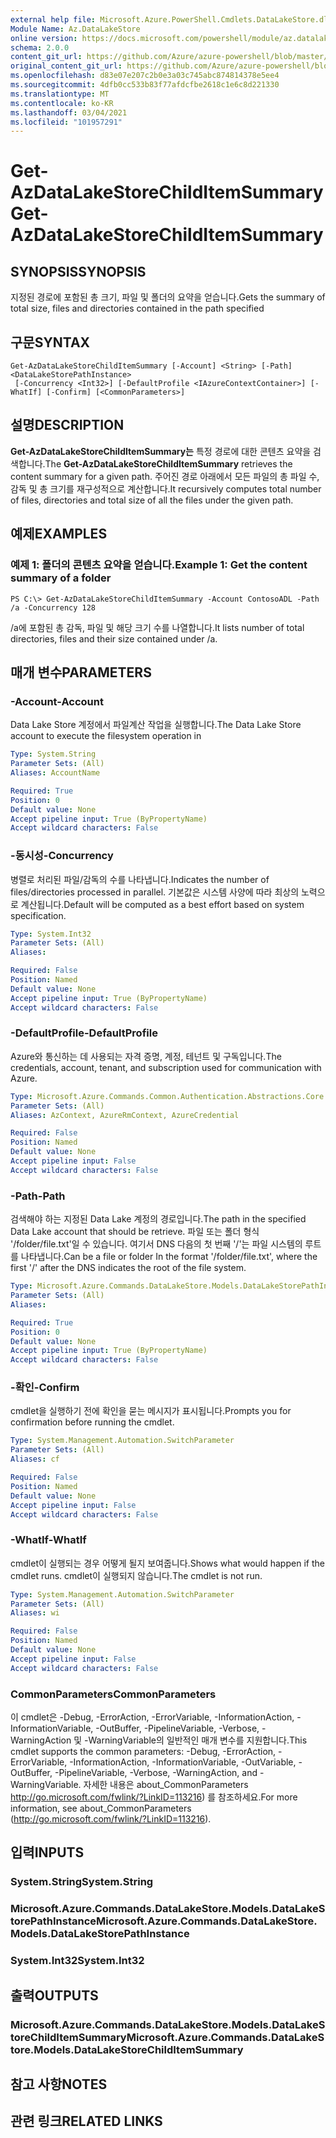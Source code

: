 ```yaml
---
external help file: Microsoft.Azure.PowerShell.Cmdlets.DataLakeStore.dll-Help.xml
Module Name: Az.DataLakeStore
online version: https://docs.microsoft.com/powershell/module/az.datalakestore/get-azdatalakestorechilditemsummary
schema: 2.0.0
content_git_url: https://github.com/Azure/azure-powershell/blob/master/src/DataLakeStore/DataLakeStore/help/Get-AzDataLakeStoreChildItemSummary.md
original_content_git_url: https://github.com/Azure/azure-powershell/blob/master/src/DataLakeStore/DataLakeStore/help/Get-AzDataLakeStoreChildItemSummary.md
ms.openlocfilehash: d83e07e207c2b0e3a03c745abc874814378e5ee4
ms.sourcegitcommit: 4dfb0cc533b83f77afdcfbe2618c1e6c8d221330
ms.translationtype: MT
ms.contentlocale: ko-KR
ms.lasthandoff: 03/04/2021
ms.locfileid: "101957291"
---
```

# <span data-ttu-id="c0a97-101">Get-AzDataLakeStoreChildItemSummary</span><span class="sxs-lookup"><span data-stu-id="c0a97-101">Get-AzDataLakeStoreChildItemSummary</span></span>

## <span data-ttu-id="c0a97-102">SYNOPSIS</span><span class="sxs-lookup"><span data-stu-id="c0a97-102">SYNOPSIS</span></span>
<span data-ttu-id="c0a97-103">지정된 경로에 포함된 총 크기, 파일 및 폴더의 요약을 얻습니다.</span><span class="sxs-lookup"><span data-stu-id="c0a97-103">Gets the summary of total size, files and directories contained in the path specified</span></span>

## <span data-ttu-id="c0a97-104">구문</span><span class="sxs-lookup"><span data-stu-id="c0a97-104">SYNTAX</span></span>

```
Get-AzDataLakeStoreChildItemSummary [-Account] <String> [-Path] <DataLakeStorePathInstance>
 [-Concurrency <Int32>] [-DefaultProfile <IAzureContextContainer>] [-WhatIf] [-Confirm] [<CommonParameters>]
```

## <span data-ttu-id="c0a97-105">설명</span><span class="sxs-lookup"><span data-stu-id="c0a97-105">DESCRIPTION</span></span>
<span data-ttu-id="c0a97-106">**Get-AzDataLakeStoreChildItemSummary는** 특정 경로에 대한 콘텐츠 요약을 검색합니다.</span><span class="sxs-lookup"><span data-stu-id="c0a97-106">The **Get-AzDataLakeStoreChildItemSummary** retrieves the content summary for a given path.</span></span> <span data-ttu-id="c0a97-107">주어진 경로 아래에서 모든 파일의 총 파일 수, 감독 및 총 크기를 재구성적으로 계산합니다.</span><span class="sxs-lookup"><span data-stu-id="c0a97-107">It recursively computes total number of files, directories and total size of all the files under the given path.</span></span>

## <span data-ttu-id="c0a97-108">예제</span><span class="sxs-lookup"><span data-stu-id="c0a97-108">EXAMPLES</span></span>

### <span data-ttu-id="c0a97-109">예제 1: 폴더의 콘텐츠 요약을 얻습니다.</span><span class="sxs-lookup"><span data-stu-id="c0a97-109">Example 1: Get the content summary of a folder</span></span>
```
PS C:\> Get-AzDataLakeStoreChildItemSummary -Account ContosoADL -Path /a -Concurrency 128
```

<span data-ttu-id="c0a97-110">/a에 포함된 총 감독, 파일 및 해당 크기 수를 나열합니다.</span><span class="sxs-lookup"><span data-stu-id="c0a97-110">It lists number of total directories, files and their size contained under /a.</span></span>

## <span data-ttu-id="c0a97-111">매개 변수</span><span class="sxs-lookup"><span data-stu-id="c0a97-111">PARAMETERS</span></span>

### <span data-ttu-id="c0a97-112">-Account</span><span class="sxs-lookup"><span data-stu-id="c0a97-112">-Account</span></span>
<span data-ttu-id="c0a97-113">Data Lake Store 계정에서 파일계산 작업을 실행합니다.</span><span class="sxs-lookup"><span data-stu-id="c0a97-113">The Data Lake Store account to execute the filesystem operation in</span></span>

```yaml
Type: System.String
Parameter Sets: (All)
Aliases: AccountName

Required: True
Position: 0
Default value: None
Accept pipeline input: True (ByPropertyName)
Accept wildcard characters: False
```

### <span data-ttu-id="c0a97-114">-동시성</span><span class="sxs-lookup"><span data-stu-id="c0a97-114">-Concurrency</span></span>
<span data-ttu-id="c0a97-115">병렬로 처리된 파일/감독의 수를 나타냅니다.</span><span class="sxs-lookup"><span data-stu-id="c0a97-115">Indicates the number of files/directories processed in parallel.</span></span>
<span data-ttu-id="c0a97-116">기본값은 시스템 사양에 따라 최상의 노력으로 계산됩니다.</span><span class="sxs-lookup"><span data-stu-id="c0a97-116">Default will be computed as a best effort based on system specification.</span></span>

```yaml
Type: System.Int32
Parameter Sets: (All)
Aliases:

Required: False
Position: Named
Default value: None
Accept pipeline input: True (ByPropertyName)
Accept wildcard characters: False
```

### <span data-ttu-id="c0a97-117">-DefaultProfile</span><span class="sxs-lookup"><span data-stu-id="c0a97-117">-DefaultProfile</span></span>
<span data-ttu-id="c0a97-118">Azure와 통신하는 데 사용되는 자격 증명, 계정, 테넌트 및 구독입니다.</span><span class="sxs-lookup"><span data-stu-id="c0a97-118">The credentials, account, tenant, and subscription used for communication with Azure.</span></span>

```yaml
Type: Microsoft.Azure.Commands.Common.Authentication.Abstractions.Core.IAzureContextContainer
Parameter Sets: (All)
Aliases: AzContext, AzureRmContext, AzureCredential

Required: False
Position: Named
Default value: None
Accept pipeline input: False
Accept wildcard characters: False
```

### <span data-ttu-id="c0a97-119">-Path</span><span class="sxs-lookup"><span data-stu-id="c0a97-119">-Path</span></span>
<span data-ttu-id="c0a97-120">검색해야 하는 지정된 Data Lake 계정의 경로입니다.</span><span class="sxs-lookup"><span data-stu-id="c0a97-120">The path in the specified Data Lake account that should be retrieve.</span></span>
<span data-ttu-id="c0a97-121">파일 또는 폴더 형식 '/folder/file.txt'일 수 있습니다. 여기서 DNS 다음의 첫 번째 '/'는 파일 시스템의 루트를 나타냅니다.</span><span class="sxs-lookup"><span data-stu-id="c0a97-121">Can be a file or folder In the format '/folder/file.txt', where the first '/' after the DNS indicates the root of the file system.</span></span>

```yaml
Type: Microsoft.Azure.Commands.DataLakeStore.Models.DataLakeStorePathInstance
Parameter Sets: (All)
Aliases:

Required: True
Position: 0
Default value: None
Accept pipeline input: True (ByPropertyName)
Accept wildcard characters: False
```

### <span data-ttu-id="c0a97-122">-확인</span><span class="sxs-lookup"><span data-stu-id="c0a97-122">-Confirm</span></span>
<span data-ttu-id="c0a97-123">cmdlet을 실행하기 전에 확인을 묻는 메시지가 표시됩니다.</span><span class="sxs-lookup"><span data-stu-id="c0a97-123">Prompts you for confirmation before running the cmdlet.</span></span>

```yaml
Type: System.Management.Automation.SwitchParameter
Parameter Sets: (All)
Aliases: cf

Required: False
Position: Named
Default value: None
Accept pipeline input: False
Accept wildcard characters: False
```

### <span data-ttu-id="c0a97-124">-WhatIf</span><span class="sxs-lookup"><span data-stu-id="c0a97-124">-WhatIf</span></span>
<span data-ttu-id="c0a97-125">cmdlet이 실행되는 경우 어떻게 될지 보여줍니다.</span><span class="sxs-lookup"><span data-stu-id="c0a97-125">Shows what would happen if the cmdlet runs.</span></span>
<span data-ttu-id="c0a97-126">cmdlet이 실행되지 않습니다.</span><span class="sxs-lookup"><span data-stu-id="c0a97-126">The cmdlet is not run.</span></span>

```yaml
Type: System.Management.Automation.SwitchParameter
Parameter Sets: (All)
Aliases: wi

Required: False
Position: Named
Default value: None
Accept pipeline input: False
Accept wildcard characters: False
```

### <span data-ttu-id="c0a97-127">CommonParameters</span><span class="sxs-lookup"><span data-stu-id="c0a97-127">CommonParameters</span></span>
<span data-ttu-id="c0a97-128">이 cmdlet은 -Debug, -ErrorAction, -ErrorVariable, -InformationAction, -InformationVariable, -OutBuffer, -PipelineVariable, -Verbose, -WarningAction 및 -WarningVariable의 일반적인 매개 변수를 지원합니다.</span><span class="sxs-lookup"><span data-stu-id="c0a97-128">This cmdlet supports the common parameters: -Debug, -ErrorAction, -ErrorVariable, -InformationAction, -InformationVariable, -OutVariable, -OutBuffer, -PipelineVariable, -Verbose, -WarningAction, and -WarningVariable.</span></span> <span data-ttu-id="c0a97-129">자세한 내용은 about_CommonParameters http://go.microsoft.com/fwlink/?LinkID=113216) 를 참조하세요.</span><span class="sxs-lookup"><span data-stu-id="c0a97-129">For more information, see about_CommonParameters (http://go.microsoft.com/fwlink/?LinkID=113216).</span></span>

## <span data-ttu-id="c0a97-130">입력</span><span class="sxs-lookup"><span data-stu-id="c0a97-130">INPUTS</span></span>

### <span data-ttu-id="c0a97-131">System.String</span><span class="sxs-lookup"><span data-stu-id="c0a97-131">System.String</span></span>

### <span data-ttu-id="c0a97-132">Microsoft.Azure.Commands.DataLakeStore.Models.DataLakeStorePathInstance</span><span class="sxs-lookup"><span data-stu-id="c0a97-132">Microsoft.Azure.Commands.DataLakeStore.Models.DataLakeStorePathInstance</span></span>

### <span data-ttu-id="c0a97-133">System.Int32</span><span class="sxs-lookup"><span data-stu-id="c0a97-133">System.Int32</span></span>

## <span data-ttu-id="c0a97-134">출력</span><span class="sxs-lookup"><span data-stu-id="c0a97-134">OUTPUTS</span></span>

### <span data-ttu-id="c0a97-135">Microsoft.Azure.Commands.DataLakeStore.Models.DataLakeStoreChildItemSummary</span><span class="sxs-lookup"><span data-stu-id="c0a97-135">Microsoft.Azure.Commands.DataLakeStore.Models.DataLakeStoreChildItemSummary</span></span>

## <span data-ttu-id="c0a97-136">참고 사항</span><span class="sxs-lookup"><span data-stu-id="c0a97-136">NOTES</span></span>

## <span data-ttu-id="c0a97-137">관련 링크</span><span class="sxs-lookup"><span data-stu-id="c0a97-137">RELATED LINKS</span></span>
